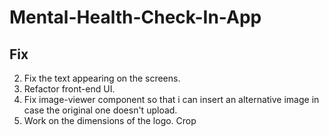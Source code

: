 # Mental-Health-Check-In-App

## Fix

2. Fix the text appearing on the screens.
3. Refactor front-end UI.
4. Fix image-viewer component so that i can insert an alternative image in case the original one doesn't upload.
5. Work on the dimensions of the logo. Crop
